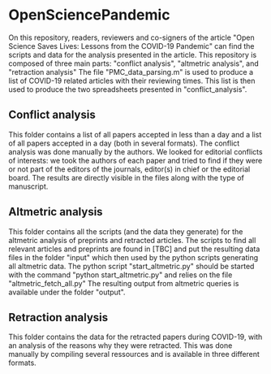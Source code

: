 # OpenSciencePandemic

On this repository, readers, reviewers and co-signers of the article "Open Science Saves Lives: Lessons from the COVID-19 Pandemic" can find the scripts and data for the analysis presented in the article.
This repository is composed of three main parts: "conflict analysis", "altmetric analysis", and "retraction analysis"
The file "PMC_data_parsing.m" is used to produce a list of COVID-19 related articles with their reviewing times. This list is then used to produce the two spreadsheets presented in "conflict_analysis". 

## Conflict analysis
This folder contains a list of all papers accepted in less than a day and a list of all papers accepted in a day (both in several formats).
The conflict analysis was done manually by the authors. We looked for editorial conflicts of interests: we took the authors of each paper and tried to find if they were or not part of the editors of the journals, editor(s) in chief or the editorial board. The results are directly visible in the files along with the type of manuscript.

## Altmetric analysis
This folder contains all the scripts (and the data they generate) for the altmetric analysis of preprints and retracted articles. 
The scripts to find all relevant articles and preprints are found in [TBC] and put the resulting data files in the folder "input" which then used by the python scripts generating all altmetric data.
The python script "start_altmetric.py" should be started with the command "python start_altmetric.py" and relies on the file "altmetric_fetch_all.py"
The resulting output from altmetric queries is available under the folder "output".

## Retraction analysis
This folder contains the data for the retracted papers during COVID-19, with an analysis of the reasons why they were retracted. This was done manually by compiling several ressources and is available in three different formats.
